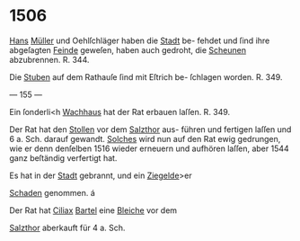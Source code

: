 # 1506

[Hans](../../register/worte/hans.md) [Müller](../../register/worte/müller.md) und Oehlſchläger haben die [Stadt](../../register/worte/stadt.md) be-
fehdet und ſind ihre abgeſagten [Feinde](../../register/worte/feinde.md) geweſen, haben
auch gedroht, die [Scheunen](../../register/worte/scheunen.md) abzubrennen. R. 344.

Die [Stuben](../../register/worte/stuben.md) auf dem Rathauſe ſind mit Eſtrich be-
ſchlagen worden. R. 349.


— 155 —

Ein ſonderli<h [Wachhaus](../../register/worte/wachhaus.md) hat der Rat erbauen laſſen.
R. 349.

Der Rat hat den [Stollen](../../register/worte/stollen.md) vor dem [Salzthor](../../register/worte/salzthor.md) aus-
führen und fertigen laſſen und 6 a. Sch. darauf gewandt.
[Solches](../../register/worte/solches.md) wird nun auf den Rat ewig gedrungen, wie er
denn denſelben 1516 wieder erneuern und aufhören laſſen,
aber 1544 ganz beſtändig verfertigt hat.

Es hat in der [Stadt](../../register/worte/stadt.md) gebrannt, und ein [Ziegelde](../../register/worte/ziegelde.md)>er

[Schaden](../../register/worte/schaden.md) genommen. á

Der Rat hat [Ciliax](../../register/worte/ciliax.md) [Bartel](../../register/worte/bartel.md) eine [Bleiche](../../register/worte/bleiche.md) vor dem

[Salzthor](../../register/worte/salzthor.md) aberkauft für 4 a. Sch.
